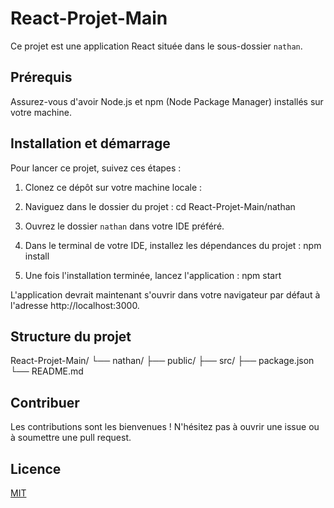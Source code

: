 # React-Projet-Main

Ce projet est une application React située dans le sous-dossier `nathan`.

## Prérequis

Assurez-vous d'avoir Node.js et npm (Node Package Manager) installés sur votre machine.

## Installation et démarrage

Pour lancer ce projet, suivez ces étapes :

1. Clonez ce dépôt sur votre machine locale :

2. Naviguez dans le dossier du projet :
   cd React-Projet-Main/nathan

3. Ouvrez le dossier `nathan` dans votre IDE préféré.

4. Dans le terminal de votre IDE, installez les dépendances du projet :
   npm install

5. Une fois l'installation terminée, lancez l'application :
   npm start

L'application devrait maintenant s'ouvrir dans votre navigateur par défaut à l'adresse http://localhost:3000.

## Structure du projet

React-Projet-Main/
└── nathan/
    ├── public/
    ├── src/
    ├── package.json
    └── README.md

## Contribuer

Les contributions sont les bienvenues ! N'hésitez pas à ouvrir une issue ou à soumettre une pull request.

## Licence

[MIT](https://choosealicense.com/licenses/mit/)
